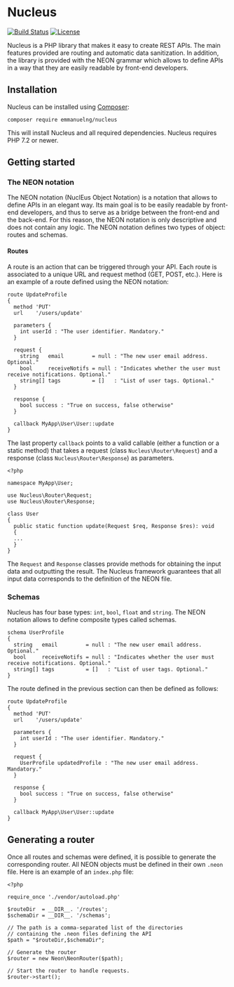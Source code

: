 # Nucleus

[![Build Status](https://travis-ci.com/emmanuelng/Nucleus.svg?branch=master)](https://travis-ci.com/emmanuelng/Nucleus)
[![License](https://poser.pugx.org/emmanuelng/nucleus/license)](https://packagist.org/packages/emmanuelng/nucleus)

Nucleus is a PHP library that makes it easy to create REST APIs. The main features provided are routing and automatic data sanitization. In addition, the library is provided with the NEON grammar which allows to define APIs in a way that they are easily readable by front-end developers.

## Installation

Nucleus can be installed using [Composer](https://getcomposer.org/):
```
composer require emmanuelng/nucleus
```
This will install Nucleus and all required dependencies. Nucleus requires PHP 7.2 or newer.

## Getting started

### The NEON notation

The NEON notation (NuclEus Object Notation) is a notation that allows to define APIs in an elegant way. Its main goal is to be easily readable by front-end developers, and thus to serve as a bridge between the front-end and the back-end. For this reason, the NEON notation is only descriptive and does not contain any logic.
The NEON notation defines two types of object: routes and schemas.

#### Routes

A route is an action that can be triggered through your API. Each route is associated to a unique URL and request method (GET, POST, etc.).  Here is an example of a route defined using the NEON notation:
```
route UpdateProfile
{
  method 'PUT'
  url    '/users/update'
  
  parameters {
    int userId : "The user identifier. Mandatory."
  }
  
  request {
    string   email         = null : "The new user email address. Optional."
    bool     receiveNotifs = null : "Indicates whether the user must receive notifications. Optional."
    string[] tags          = []   : "List of user tags. Optional."
  }
  
  response {
    bool success : "True on success, false otherwise"
  }
  
  callback MyApp\User\User::update
}
```
The last property `callback` points to a valid callable (either a function or a static method) that takes a request (class `Nucleus\Router\Request`) and a response (class `Nucleus\Router\Response`) as parameters.
```
<?php

namespace MyApp\User;

use Nucleus\Router\Request;
use Nucleus\Router\Response;

class User
{
  public static function update(Request $req, Response $res): void
  {
  ...
  }
}
```
The `Request` and `Response` classes provide methods for obtaining the input data and outputting the result. The Nucleus framework guarantees that all input data corresponds to the definition of the NEON file.

### Schemas

Nucleus has four base types: `int`, `bool`, `float` and `string`. The NEON notation allows to define composite types called schemas.
```
schema UserProfile
{
  string   email         = null : "The new user email address. Optional."
  bool     receiveNotifs = null : "Indicates whether the user must receive notifications. Optional."
  string[] tags          = []   : "List of user tags. Optional."
}
```
The route defined in the previous section can then be defined as follows:
```
route UpdateProfile
{
  method 'PUT'
  url    '/users/update'
  
  parameters {
    int userId : "The user identifier. Mandatory."
  }
  
  request {
    UserProfile updatedProfile : "The new user email address. Mandatory."
  }
  
  response {
    bool success : "True on success, false otherwise"
  }
  
  callback MyApp\User\User::update
}
```

## Generating a router

Once all routes and schemas were defined, it is possible to generate the corresponding router. All NEON objects must be defined in their own `.neon` file. Here is an example of an `index.php` file:
```
<?php

require_once './vendor/autoload.php'

$routeDir  = __DIR__. '/routes';
$schemaDir = __DIR__. '/schemas';

// The path is a comma-separated list of the directories
// containing the .neon files defining the API
$path = "$routeDir,$schemaDir";

// Generate the router
$router = new Neon\NeonRouter($path);

// Start the router to handle requests.
$router->start();
```
